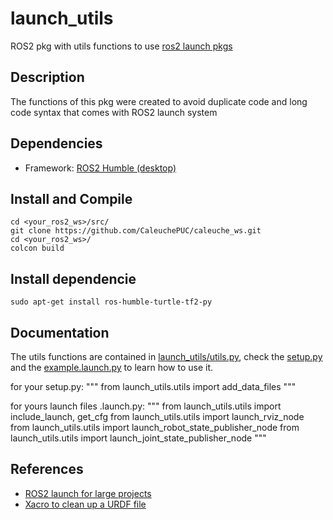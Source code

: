 # launch_utils
ROS2 pkg with utils functions to use [ros2 launch pkgs](https://docs.ros.org/en/humble/Tutorials/Intermediate/Launch/Launch-system.html)

## Description
The functions of this pkg were created to avoid duplicate code and long code syntax that comes with ROS2 launch system

## Dependencies
* Framework: [ROS2 Humble (desktop)](https://docs.ros.org/en/humble/Installation/Ubuntu-Install-Debians.html)

## Install and Compile
```
cd <your_ros2_ws>/src/
git clone https://github.com/CaleuchePUC/caleuche_ws.git
cd <your_ros2_ws>/
colcon build 
```

## Install dependencie 
```
sudo apt-get install ros-humble-turtle-tf2-py
```

## Documentation
The utils functions are contained in [launch_utils/utils.py](https://github.com/MonkyDCristian/launch_utils/blob/main/launch/example.launch.py), check the [setup.py](https://github.com/MonkyDCristian/launch_utils/blob/main/setup.py) and the [example.launch.py](https://github.com/MonkyDCristian/launch_utils/blob/main/launch/example.launch.py) to learn how to use it.

for your setup.py:
"""
from launch_utils.utils import add_data_files
"""

for yours launch files .launch.py:
"""
from launch_utils.utils import include_launch, get_cfg
from launch_utils.utils import launch_rviz_node
from launch_utils.utils import launch_robot_state_publisher_node
from launch_utils.utils import launch_joint_state_publisher_node
"""

## References 
* [ROS2 launch for large projects](https://docs.ros.org/en/humble/Tutorials/Intermediate/Launch/Using-ROS2-Launch-For-Large-Projects.html)
* [Xacro to clean up a URDF file](https://docs.ros.org/en/humble/Tutorials/Intermediate/URDF/Using-Xacro-to-Clean-Up-a-URDF-File.html)

